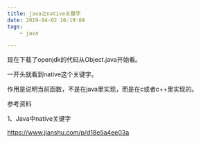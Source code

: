 ```yaml
---
title: java之native关键字
date: 2019-04-02 16:19:04
tags:
	- java

---
```




现在下载了openjdk的代码从Object.java开始看。

一开头就看到native这个关键字。

作用是说明当前函数，不是在java里实现，而是在c或者c++里实现的。



参考资料

1、Java中native关键字

https://www.jianshu.com/p/d18e5a4ee03a